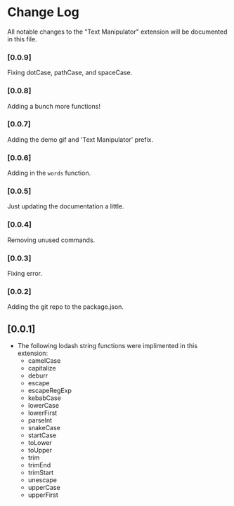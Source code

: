 # Change Log
All notable changes to the "Text Manipulator" extension will be documented in this file.

### [0.0.9]

Fixing dotCase, pathCase, and spaceCase.

### [0.0.8]

Adding a bunch more functions!

### [0.0.7]

Adding the demo gif and 'Text Manipulator' prefix.

### [0.0.6]

Adding in the `words` function.

### [0.0.5]

Just updating the documentation a little.

### [0.0.4]

Removing unused commands.

### [0.0.3]

Fixing error.

### [0.0.2]

Adding the git repo to the package.json.

## [0.0.1]
- The following lodash string functions were implimented in this extension:
  - camelCase
  - capitalize
  - deburr
  - escape
  - escapeRegExp
  - kebabCase
  - lowerCase
  - lowerFirst
  - parseInt
  - snakeCase
  - startCase
  - toLower
  - toUpper
  - trim
  - trimEnd
  - trimStart
  - unescape
  - upperCase
  - upperFirst
